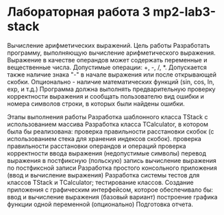 # Лабораторная работа 3 mp2-lab3-stack
 Вычисление арифметических выражений.
Цель работы
Разработать программу, выполняющую вычисление арифметического выражения. Выражение в качестве операндов может содержать переменные и вещественные числа. Допустимые операции: +, -, /, *. Допускается также наличие знака "-" в начале выражения или после открывающей скобки. Опционально - наличие математических функций (sin, соs, ln, exp, и т.д.) Программа должна выполнять предварительную проверку корректности выражения и сообщать пользователю вид ошибки и номера символов строки, в которых были найдены ошибки.

Этапы выполнения работы
Разработка шаблонного класса TStack с использованием массива
Разработка класса TCalculator, в котором была бы реализована:
проверка правильности расстановки скобок (с использованием стека для хранения индексов скобок).
проверка правильности расстановки операндов и операций
проверка корректности ввода выражения (недопустимые символы)
перевод выражения в постфиксную (польскую) запись
вычисление выражения по постфиксной записи
Разработка простого консольного приложения (ввод и вычисление выражения)
Разработка системы тестов для классов TStack и TCalculator; тестирование классов.
Создание приложения с графическим интерфейсом, которое обеспечивало бы:
ввод и вычисление выражения (базовый вариант)
построение графика функции одной переменной (опционально)
Подготовка отчета.
